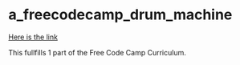 # a_freecodecamp_drum_machine
[Here is the link](https://tusuegra510.github.io/a_freecodecamp_drum_machine/)

This fullfills 1 part of the Free Code Camp Curriculum.
